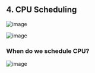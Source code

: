 ## 4. CPU Scheduling

![image](https://user-images.githubusercontent.com/7018329/135996916-e363d301-6581-450f-899b-5abad0aa0307.png)

![image](https://user-images.githubusercontent.com/7018329/135997214-58022025-982b-4231-89f5-34c6ff3dd986.png)

### When do we schedule CPU?

![image](https://user-images.githubusercontent.com/7018329/136181224-8091b9a9-b694-4e5e-b648-151a9c7966c6.png)
